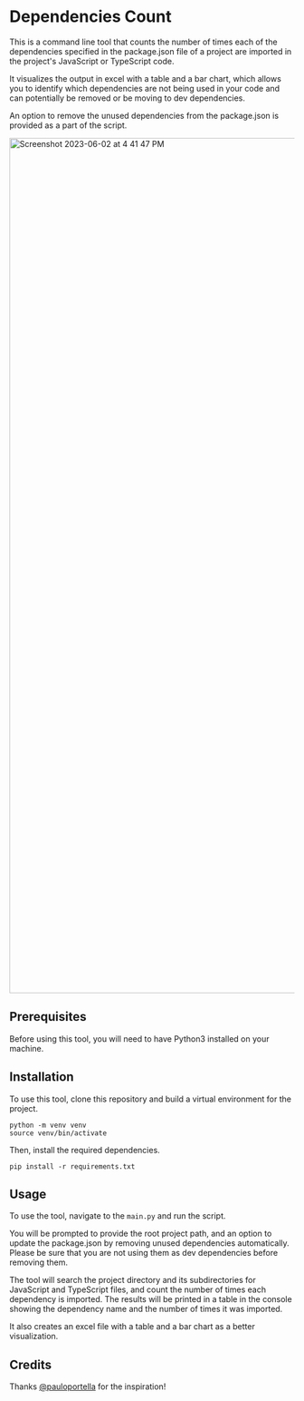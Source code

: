 # Dependencies Count

This is a command line tool that counts the number of times each of the dependencies specified in the package.json file of a project are imported in the project's JavaScript or TypeScript code. 

It visualizes the output in excel with a table and a bar chart, which allows you to identify which dependencies are not being used in your code and can potentially be removed or be moving to dev dependencies. 

An option to remove the unused dependencies from the package.json is provided as a part of the script.

<img width="1508" alt="Screenshot 2023-06-02 at 4 41 47 PM" src="https://github.com/markkong30/dependencies-count/assets/94219999/0b466a05-9c5c-4cba-8dba-f34acc463fa1">

## Prerequisites

Before using this tool, you will need to have Python3 installed on your machine.

## Installation

To use this tool, clone this repository and build a virtual environment for the project.

```
python -m venv venv
source venv/bin/activate
```

Then, install the required dependencies.

```
pip install -r requirements.txt
```

## Usage

To use the tool, navigate to the `main.py` and run the script.

You will be prompted to provide the root project path, and an option to update the package.json by removing unused dependencies automatically. Please be sure that you are not using them as dev dependencies before removing them.

The tool will search the project directory and its subdirectories for JavaScript and TypeScript files, and count the number of times each dependency is imported. The results will be printed in a table in the console showing the dependency name and the number of times it was imported. 

It also creates an excel file with a table and a bar chart as a better visualization.

## Credits

Thanks [@pauloportella](https://github.com/pauloportella) for the inspiration!
